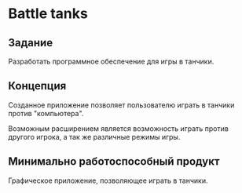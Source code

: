 # Battle tanks

## Задание
Разработать программное обеспечение для игры в танчики.

## Концепция
Созданное приложение позволяет пользователю играть в танчики против "компьютера".

Возможным расширением является возможность играть против другого игрока, а так же различные режимы игры.

## Минимально работоспособный продукт
Графическое приложение, позволяющее играть в танчики.

